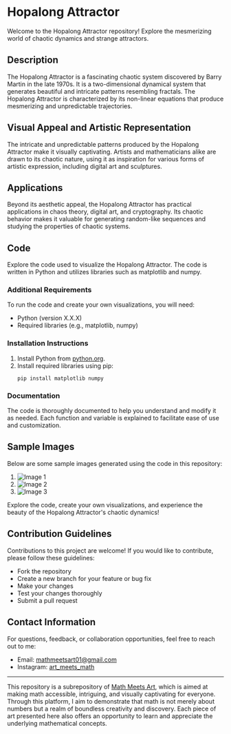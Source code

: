 # Hopalong Attractor

Welcome to the Hopalong Attractor repository! Explore the mesmerizing world of chaotic dynamics and strange attractors.

## Description

The Hopalong Attractor is a fascinating chaotic system discovered by Barry Martin in the late 1970s. It is a two-dimensional dynamical system that generates beautiful and intricate patterns resembling fractals. The Hopalong Attractor is characterized by its non-linear equations that produce mesmerizing and unpredictable trajectories.

## Visual Appeal and Artistic Representation

The intricate and unpredictable patterns produced by the Hopalong Attractor make it visually captivating. Artists and mathematicians alike are drawn to its chaotic nature, using it as inspiration for various forms of artistic expression, including digital art and sculptures.

## Applications

Beyond its aesthetic appeal, the Hopalong Attractor has practical applications in chaos theory, digital art, and cryptography. Its chaotic behavior makes it valuable for generating random-like sequences and studying the properties of chaotic systems.

## Code

Explore the code used to visualize the Hopalong Attractor. The code is written in Python and utilizes libraries such as matplotlib and numpy.

### Additional Requirements

To run the code and create your own visualizations, you will need:

- Python (version X.X.X)
- Required libraries (e.g., matplotlib, numpy)

### Installation Instructions

1. Install Python from [python.org](https://www.python.org/downloads/).
2. Install required libraries using pip:
    ```
    pip install matplotlib numpy
    ```

### Documentation

The code is thoroughly documented to help you understand and modify it as needed. Each function and variable is explained to facilitate ease of use and customization.

## Sample Images

Below are some sample images generated using the code in this repository:

1. ![Image 1](image1.png)
2. ![Image 2](image2.png)
3. ![Image 3](image3.png)

Explore the code, create your own visualizations, and experience the beauty of the Hopalong Attractor's chaotic dynamics!

## Contribution Guidelines

Contributions to this project are welcome! If you would like to contribute, please follow these guidelines:
- Fork the repository
- Create a new branch for your feature or bug fix
- Make your changes
- Test your changes thoroughly
- Submit a pull request

## Contact Information

For questions, feedback, or collaboration opportunities, feel free to reach out to me:
- Email: mathmeetsart01@gmail.com
- Instagram: [art_meets_math](https://www.instagram.com/art_meets_math/)

---

This repository is a subrepository of [Math Meets Art](https://www.instagram.com/art_meets_math/), which is aimed at making math accessible, intriguing, and visually captivating for everyone. Through this platform, I aim to demonstrate that math is not merely about numbers but a realm of boundless creativity and discovery. Each piece of art presented here also offers an opportunity to learn and appreciate the underlying mathematical concepts.
